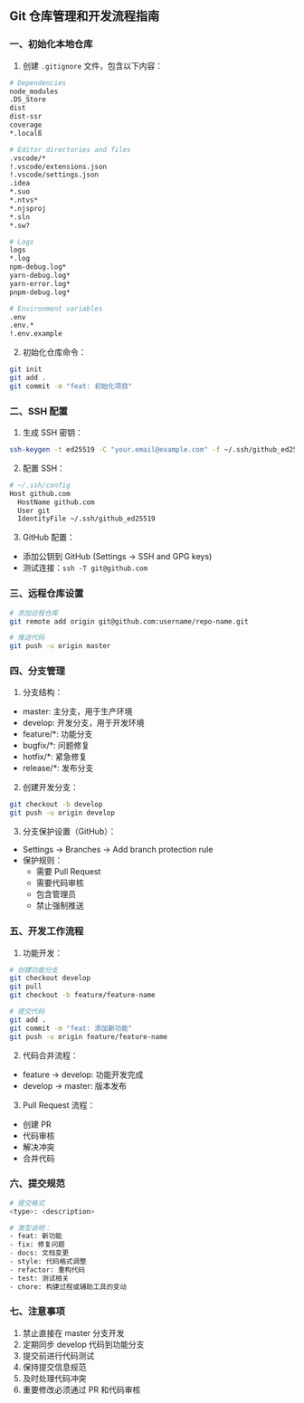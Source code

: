 ## Git 仓库管理和开发流程指南

### 一、初始化本地仓库

1. 创建 `.gitignore` 文件，包含以下内容：
```bash
# Dependencies
node_modules
.DS_Store
dist
dist-ssr
coverage
*.localß

# Editor directories and files
.vscode/*
!.vscode/extensions.json
!.vscode/settings.json
.idea
*.suo
*.ntvs*
*.njsproj
*.sln
*.sw?

# Logs
logs
*.log
npm-debug.log*
yarn-debug.log*
yarn-error.log*
pnpm-debug.log*

# Environment variables
.env
.env.*
!.env.example
```

2. 初始化仓库命令：
```bash
git init
git add .
git commit -m "feat: 初始化项目"
```

### 二、SSH 配置

1. 生成 SSH 密钥：
```bash
ssh-keygen -t ed25519 -C "your.email@example.com" -f ~/.ssh/github_ed25519 -N ""
```

2. 配置 SSH：
```bash
# ~/.ssh/config
Host github.com
  HostName github.com
  User git
  IdentityFile ~/.ssh/github_ed25519
```

3. GitHub 配置：
- 添加公钥到 GitHub (Settings -> SSH and GPG keys)
- 测试连接：`ssh -T git@github.com`

### 三、远程仓库设置

```bash
# 添加远程仓库
git remote add origin git@github.com:username/repo-name.git

# 推送代码
git push -u origin master
```

### 四、分支管理

1. 分支结构：
- master: 主分支，用于生产环境
- develop: 开发分支，用于开发环境
- feature/*: 功能分支
- bugfix/*: 问题修复
- hotfix/*: 紧急修复
- release/*: 发布分支

2. 创建开发分支：
```bash
git checkout -b develop
git push -u origin develop
```

3. 分支保护设置（GitHub）：
- Settings -> Branches -> Add branch protection rule
- 保护规则：
  - 需要 Pull Request
  - 需要代码审核
  - 包含管理员
  - 禁止强制推送

### 五、开发工作流程

1. 功能开发：
```bash
# 创建功能分支
git checkout develop
git pull
git checkout -b feature/feature-name

# 提交代码
git add .
git commit -m "feat: 添加新功能"
git push -u origin feature/feature-name
```

2. 代码合并流程：
- feature -> develop: 功能开发完成
- develop -> master: 版本发布

3. Pull Request 流程：
- 创建 PR
- 代码审核
- 解决冲突
- 合并代码

### 六、提交规范

```bash
# 提交格式
<type>: <description>

# 类型说明：
- feat: 新功能
- fix: 修复问题
- docs: 文档变更
- style: 代码格式调整
- refactor: 重构代码
- test: 测试相关
- chore: 构建过程或辅助工具的变动
```

### 七、注意事项

1. 禁止直接在 master 分支开发
2. 定期同步 develop 代码到功能分支
3. 提交前进行代码测试
4. 保持提交信息规范
5. 及时处理代码冲突
6. 重要修改必须通过 PR 和代码审核